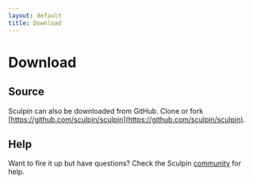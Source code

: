 ```yaml
---
layout: default
title: Download
---
```


# Download

## Source

Sculpin can also be downloaded from GitHub. Clone or fork
[https://github.com/sculpin/sculpin](https://github.com/sculpin/sculpin).


## Help

Want to fire it up but have questions? Check the Sculpin [community]({{site.url}}/community) for help.
